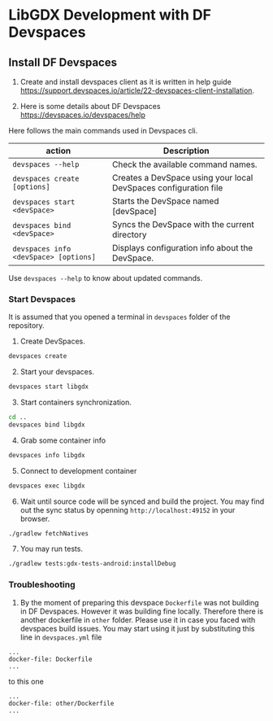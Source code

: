 # LibGDX Development with DF Devspaces

## Install DF Devspaces

1. Create and install devspaces client as it is written in help guide https://support.devspaces.io/article/22-devspaces-client-installation.

2. Here is some details about DF Devspaces https://devspaces.io/devspaces/help

Here follows the main commands used in Devspaces cli. 

|action   |Description                                                                                   |
|---------|----------------------------------------------------------------------------------------------|
|`devspaces --help`                    |Check the available command names.                               |
|`devspaces create [options]`          |Creates a DevSpace using your local DevSpaces configuration file |
|`devspaces start <devSpace>`          |Starts the DevSpace named \[devSpace\]                           |
|`devspaces bind <devSpace>`           |Syncs the DevSpace with the current directory                    |
|`devspaces info <devSpace> [options]` |Displays configuration info about the DevSpace.                  |

Use `devspaces --help` to know about updated commands.


### Start Devspaces 

It is assumed that you opened a terminal in `devspaces` folder of the repository.

1.  Create DevSpaces.

```bash
devspaces create
```

2. Start your devspaces.
```bash
devspaces start libgdx
```

3. Start containers synchronization.

```bash
cd ..
devspaces bind libgdx
```
4. Grab some container info

```bash
devspaces info libgdx
```

5. Connect to development container

```bash
devspaces exec libgdx
```

6. Wait until source code will be synced and build the project. You may find out the sync status by openning `http://localhost:49152` in your browser.
 
```bash
./gradlew fetchNatives

```

7. You may run tests.

```bash
./gradlew tests:gdx-tests-android:installDebug
```

### Troubleshooting

1. By the moment of preparing this devspace `Dockerfile` was not building in DF Devspaces. However it was building fine locally. Therefore there is another dockerfile in `other` folder. Please use it in case you faced with devspaces build issues. You may start using it just by substituting this line in `devspaces.yml` file

```
...
docker-file: Dockerfile
...
```

to this one

```
...
docker-file: other/Dockerfile
...
```
